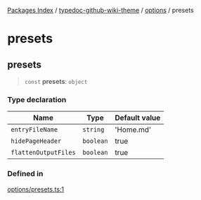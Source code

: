 [Packages Index](../../../../README.md) / [typedoc-github-wiki-theme](../../../README.md) / [options](../../README.md) / presets

# presets

## presets

> `const` **presets**: `object`

### Type declaration

| Name                 | Type      | Default value |
| -------------------- | --------- | ------------- |
| `entryFileName`      | `string`  | 'Home.md'     |
| `hidePageHeader`     | `boolean` | true          |
| `flattenOutputFiles` | `boolean` | true          |

### Defined in

[options/presets.ts:1](https://github.com/typedoc2md/typedoc-plugin-markdown/blob/352ce41370cee18034e72b7c2f3874bbfe56f96f/packages/typedoc-github-wiki-theme/src/options/presets.ts#L1)

